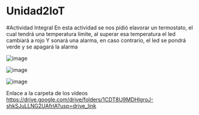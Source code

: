# Unidad2IoT

#Actividad Integral
En esta actividad se nos pidió elavorar un termostato, el cual tendrá una temperatura limite, al superar esa temperatura el led cambiará a rojo
Y sonará una alarma, en caso contrario, el led se pondrá verde y se apagará la alarma

![image](https://github.com/user-attachments/assets/58aeaa19-af00-4ebf-8d1b-a48ff13eb863)

![image](https://github.com/user-attachments/assets/4ca535d3-7b5c-4db6-8f42-1349090d436d)

![image](https://github.com/user-attachments/assets/08f6218c-705b-4506-b8c3-f7e102291f0d)


Enlace a la carpeta de los vídeos
https://drive.google.com/drive/folders/1CDT8U9MDHlgroJ-shkSJuLLNG2UAfrlA?usp=drive_link
